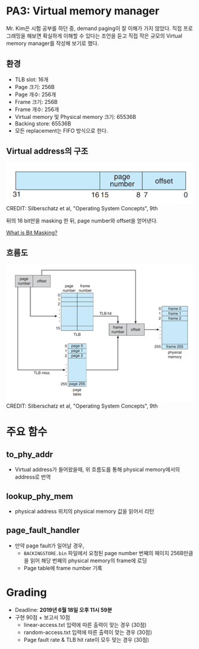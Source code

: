 # PA3: Virtual memory manager

Mr. Kim은 시험 공부를 하던 중, demand paging이 잘 이해가 가지 않았다. 직접 프로그래밍을 해보면 확실하게 이해할 수 있다는 조언을 듣고 직접 작은 규모의 Virtual memory manager를 작성해 보기로 했다.

## 환경

- TLB slot: 16개
- Page 크기: 256B
- Page 개수: 256개
- Frame 크기: 256B
- Frame 개수: 256개
- Virtual memory 및 Physical memory 크기: 65536B
- Backing store: 65536B
- 모든 replacement는 FIFO 방식으로 한다.

## Virtual address의 구조

![](https://github.com/AjouOSTA/PA3/blob/master/images/address-format.png)
CREDIT:  Silberschatz et al, "Operating System Concepts", 9th

뒤의 16 bit만을 masking 한 뒤, page number와 offset을 얻어낸다.

[What is Bit Masking?](https://stackoverflow.com/questions/10493411/what-is-bit-masking)

## 흐름도

![](https://github.com/AjouOSTA/PA3/blob/master/images/flowchart.png)
CREDIT:  Silberschatz et al, "Operating System Concepts", 9th

# 주요 함수

## to_phy_addr

- Virtual address가 들어왔을때, 위 흐름도를 통해 physical memory에서의 address로 번역

## lookup_phy_mem

- physical address 위치의 physical memory 값을 읽어서 리턴

## page_fault_handler

- 만약 page fault가 일어날 경우,
    - `BACKINGSTORE.bin` 파일에서 요청된 page number 번째의 페이지 256B만큼을 읽어 해당 번째의 physical memory의 frame에 로딩
    - Page table에 frame number 기록

# Grading

- Deadline: **2019년 6월 18일 오후 11시 59분**
- 구현 90점 + 보고서 10점
    - linear-access.txt 입력에 따른 출력이 맞는 경우 (30점)
    - random-access.txt 입력에 따른 출력이 맞는 경우 (30점)
    - Page fault rate & TLB hit rate이 모두 맞는 경우 (30점)
